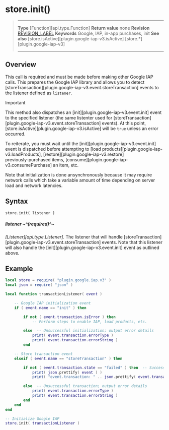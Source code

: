 
# store.init()

> --------------------- ------------------------------------------------------------------------------------------
> __Type__              [Function][api.type.Function]
> __Return value__      none
> __Revision__          [REVISION_LABEL](REVISION_URL)
> __Keywords__          Google, IAP, in-app purchases, init
> __See also__			[store.isActive][plugin.google-iap-v3.isActive]
>						[store.*][plugin.google-iap-v3]
> --------------------- ------------------------------------------------------------------------------------------

## Overview

This call is required and must be made before making other Google&nbsp;IAP calls. This prepares the Google&nbsp;IAP library and allows you to detect [storeTransaction][plugin.google-iap-v3.event.storeTransaction] events to the listener defined as `listener`.

<div class="guide-notebox-imp">
<div class="notebox-title-imp">Important</div>

This method also dispatches an [init][plugin.google-iap-v3.event.init] event to the specified listener (the&nbsp;same listenter used for [storeTransaction][plugin.google-iap-v3.event.storeTransaction]&nbsp;events). At this point, [store.isActive][plugin.google-iap-v3.isActive] will be `true` unless an error occurred.

To reiterate, you must wait until the [init][plugin.google-iap-v3.event.init] event is dispatched before attempting to [load products][plugin.google-iap-v3.loadProducts], [restore][plugin.google-iap-v3.restore] <nobr>previously-purchased</nobr> items, [consume][plugin.google-iap-v3.consumePurchase] an item, etc.

Note that initialization is done ansynchronously because it may require network calls which take a variable amount of time depending on server load and network latencies.

</div>


## Syntax

	store.init( listener )

##### listener ~^(required)^~
_[Listener][api.type.Listener]._ The listener that will handle [storeTransaction][plugin.google-iap-v3.event.storeTransaction] events. Note that this listener will also handle the [init][plugin.google-iap-v3.event.init] event as outlined above.


## Example

``````lua
local store = require( "plugin.google.iap.v3" )
local json = require( "json" )

local function transactionListener( event )

	-- Google IAP initialization event
	if ( event.name == "init" ) then

		if not ( event.transaction.isError ) then
			-- Perform steps to enable IAP, load products, etc.

		else  -- Unsuccessful initialization; output error details
			print( event.transaction.errorType )
			print( event.transaction.errorString )
		end

	-- Store transaction event
	elseif ( event.name == "storeTransaction" ) then

		if not ( event.transaction.state == "failed" ) then  -- Successful transaction
			print( json.prettify( event ) )
			print( "event.transaction: " .. json.prettify( event.transaction ) )

		else  -- Unsuccessful transaction; output error details
			print( event.transaction.errorType )
			print( event.transaction.errorString )
		end
	end
end

-- Initialize Google IAP
store.init( transactionListener )
``````
